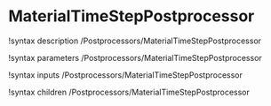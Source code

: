 <!-- MOOSE Documentation Stub: Remove this when content is added. -->

# MaterialTimeStepPostprocessor

!syntax description /Postprocessors/MaterialTimeStepPostprocessor

!syntax parameters /Postprocessors/MaterialTimeStepPostprocessor

!syntax inputs /Postprocessors/MaterialTimeStepPostprocessor

!syntax children /Postprocessors/MaterialTimeStepPostprocessor

